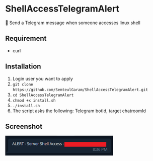 # ShellAccessTelegramAlert
🔔 Send a Telegram message when someone accesses linux shell

## Requirement

- curl



## Installation

1. Login user you want to apply
2. `git clone https://github.com/SemteulGaram/ShellAccessTelegramAlert.git` 
3. `cd ShellAccessTelegramAlert`
5. `chmod +x install.sh`
6. `./install.sh`
7. The script asks the following: Telegram botId, target chatroomId

## Screenshot
![Telegram message](./doc/img1.png)